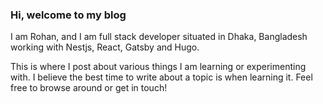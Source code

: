 ### Hi, welcome to my blog

I am Rohan, and I am full stack developer situated in Dhaka, Bangladesh working with Nestjs, React, Gatsby and Hugo.

This is where I post about various things I am learning or experimenting with. I believe the best time to write about a topic is when learning it. Feel free to browse around or get in touch!


